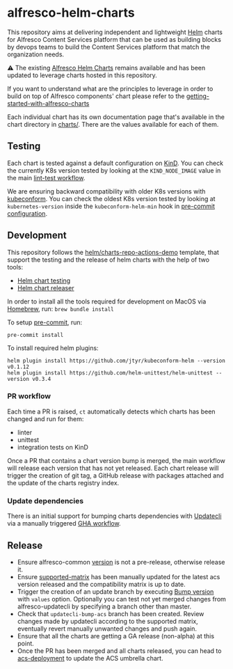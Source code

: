 # alfresco-helm-charts

This repository aims at delivering independent and lightweight
[Helm](https://helm.sh) charts for Alfresco Content Services platform that can
be used as building blocks by devops teams to build the Content Services
platform that match the organization needs.

⚠️ The existing [Alfresco Helm
Charts](https://github.com/Alfresco/acs-deployment/tree/master/helm/alfresco-content-services)
remains available and has been updated to leverage charts hosted in this
repository.

If you want to understand what are the principles to leverage in order to build
on top of Alfresco components' chart please refer to the
[getting-started-with-alfresco-charts](./getting-started-with-alfresco-charts.md)

Each individual chart has its own documentation page that's available in the
chart directory in [charts/](../charts). There are the values available for
each of them.

## Testing

Each chart is tested against a default configuration on
[KinD](https://kind.sigs.k8s.io/). You can check the currently K8s version
tested by looking at the `KIND_NODE_IMAGE` value in the main [lint-test
workflow](../.github/workflows/lint-test.yaml).

We are ensuring backward compatibility with older K8s versions with
[kubeconform](https://github.com/yannh/kubeconform). You can check the oldest
 K8s version tested by looking at `kubernetes-version` inside the
 `kubeconform-helm-min` hook in [pre-commit
 configuration](../.pre-commit-config.yaml).

## Development

This repository follows the
[helm/charts-repo-actions-demo](https://github.com/helm/charts-repo-actions-demo)
template, that support the testing and the release of helm charts with the help
of two tools:

* [Helm chart testing](https://github.com/helm/chart-testing)
* [Helm chart releaser](https://github.com/helm/chart-releaser)

In order to install all the tools required for development on MacOS via
[Homebrew](https://brew.sh), run: `brew bundle install`

To setup [pre-commit](https://github.com/pre-commit/pre-commit), run:

```shell
pre-commit install
```

To install required helm plugins:

```shell
helm plugin install https://github.com/jtyr/kubeconform-helm --version v0.1.12
helm plugin install https://github.com/helm-unittest/helm-unittest --version v0.3.4
```

### PR workflow

Each time a PR is raised, `ct` automatically detects which charts has been
changed and run for them:

* linter
* unittest
* integration tests on KinD

Once a PR that contains a chart version bump is merged, the main workflow will
release each version that has not yet released. Each chart release will trigger
the creation of git tag, a GitHub release with packages attached and the update
of the charts registry index.

### Update dependencies

There is an initial support for bumping charts dependencies with
[Updatecli](https://www.updatecli.io/) via a manually triggered
[GHA
workflow](https://github.com/Alfresco/alfresco-helm-charts/actions/workflows/updatecli.yaml).

## Release

* Ensure alfresco-common [version](../charts/alfresco-common/Chart.yaml) is not a
  pre-release, otherwise release it.
* Ensure
  [supported-matrix](https://github.com/Alfresco/alfresco-updatecli/blob/master/deployments/values/supported-matrix.yaml)
  has been manually updated for the latest acs version released and the
  compatibility matrix is up to date.
* Trigger the creation of an update branch by executing [Bump
  version](../.github/workflows/updatecli.yaml) with `values` option. Optionally
  you can test not yet merged changes from alfresco-updatecli by specifying a
  branch other than master.
* Check that `updatecli-bump-acs` branch has been created. Review changes made
  by updatecli according to the supported matrix, eventually revert manually
  unwanted changes and push again.
* Ensure that all the charts are getting a GA release (non-alpha) at this point.
* Once the PR has been merged and all charts released, you can head to
  [acs-deployment](https://github.com/Alfresco/acs-deployment) to update the ACS umbrella chart.
